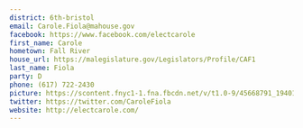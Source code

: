 ```yaml
---
district: 6th-bristol
email: Carole.Fiola@mahouse.gov
facebook: https://www.facebook.com/electcarole
first_name: Carole
hometown: Fall River
house_url: https://malegislature.gov/Legislators/Profile/CAF1
last_name: Fiola
party: D
phone: (617) 722-2430
picture: https://scontent.fnyc1-1.fna.fbcdn.net/v/t1.0-9/45668791_1940120552762474_5759832090631733248_n.jpg?_nc_cat=104&_nc_ht=scontent.fnyc1-1.fna&oh=6f59f214494f174ea2a3cc0c23efc134&oe=5CD591CB
twitter: https://twitter.com/CaroleFiola
website: http://electcarole.com/
---
```

